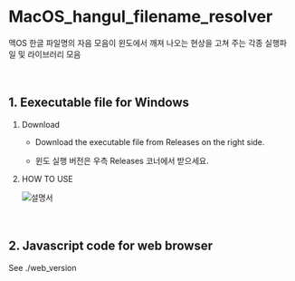 # MacOS_hangul_filename_resolver
맥OS 한글 파일명의 자음 모음이 윈도에서 깨져 나오는 현상을 고쳐 주는 각종 실행파일 및 라이브러리 모음

　

## 1. Eexecutable file for Windows

1. Download

    - Download the executable file from Releases on the right side.

    - 윈도 실행 버전은 우측 Releases 코너에서 받으세요.

2. HOW TO USE

    ![설명서](https://user-images.githubusercontent.com/84055731/203376453-cc939f59-659b-4c50-afba-95405a487b35.png)

　

## 2. Javascript code for web browser
See ./web_version
